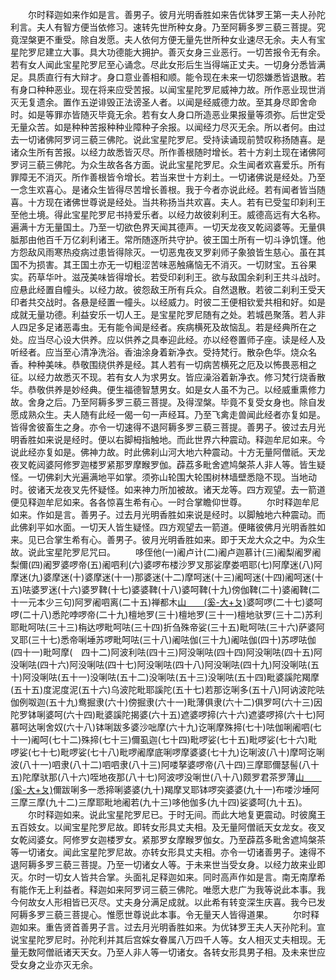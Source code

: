 <!-- { "loadSidebar": true } -->
　　尔时释迦如来作如是言。善男子。彼月光明香胜如来告优钵罗王第一夫人孙陀利言。夫人有智方便当依修习。速转先世所种女身。乃至阿耨多罗三藐三菩提。究竟涅槃更不重受。除自发愿。夫人依何方便无量先世所种女业速尽无余。夫人有宝星陀罗尼建立大事。具大功德能大拥护。善灭女身三业恶行。一切苦报令无有余。若有女人闻此宝星陀罗尼至心诵念。尽此女形后生当得端正丈夫。一切身分悉皆满足。具质直行有大辩才。身口意业善相和顺。能令现在未来一切怨嫌悉皆退散。若有身口种种恶业。现在将来应受苦报。以闻宝星陀罗尼威神力故。所作恶业现世消灭无复遗余。置作五逆诽毁正法谤圣人者。以闻是经威德力故。至其身尽即舍命时。如是等罪亦皆随灭毕竟无余。若有女人身口所造恶业果报量等须弥。后世定受无量众苦。如是种种苦报种种业障种子余报。以闻经力尽灭无余。所以者何。由过去一切诸佛阿罗诃三藐三佛陀。说此宝星陀罗尼。受持读诵现前赞叹称扬随喜。是诸众生所有苦报。以经力故悉皆灭尽。所作善根随时增长。若十方刹土现在诸佛阿罗诃三藐三佛陀。为众生故各各方面。说此宝星陀罗尼。众生闻者欢喜爱乐。所有罪障无不消灭。所作善根皆令增长。若当来世十方刹土。一切诸佛说是经处。乃至一念生欢喜心。是诸众生皆得尽苦增长善根。我于今者亦说此经。若有闻者皆当随喜。十方现在诸佛世尊说是经处。当共称扬当共欢喜。夫人。若有已受玺印刹利王至他土境。得此宝星陀罗尼书持爱乐者。以经力故彼刹利王。威德高远有大名称。遍满十方无量国土。乃至一切欲色界天闻其德声。一切天龙夜叉乾闼婆等。无量俱胝那由他百千万亿刹利诸王。常所随逐所共守护。彼王国土所有一切斗诤饥馑。他方怨敌风雨寒热疫病过患皆得除灭。一切恶鬼夜叉罗刹师子象狼皆生慈心。虽在其国不为损害。其王国土亦无一切粗涩苦味恶触痛恼无不消灭。一切财宝。五谷果实。药草华叶。滋茂美味皆得增长。若受印刹利王。欲与敌国余刹利王共斗战时。应悬此经置自幢头。以经力故。彼怨敌王所有兵众。自然退散。若彼二刹利王受天印者共交战时。各悬是经置一幢头。以经威力。时彼二王便相钦爱共相和好。如是成就无量功德。利益安乐一切人王。是宝星陀罗尼随有之处。若城邑聚落。若人非人四足多足诸恶毒虫。无有能令闻是经者。疾病横死及故恼乱。若是经典所在之处。应当尽心设大供养。应以供养之具奉迎此经。亦以经卷置师子座。读是经人及听经者。应当至心清净洗浴。香油涂身着新净衣。受持梵行。散杂色华。烧众名香。种种美味。恭敬围绕供养是经。其人若有一切病苦横死之厄及以怖畏恶相之征。以经力故悉灭不现。若有女人为求男女。皆应澡浴着新净衣。修习梵行烧香散华。恭敬供养是妙经典。便生福德智慧男女。如是女人虽不为己。以经威重熏修力故。舍身之后。乃至阿耨多罗三藐三菩提。及得涅槃。毕竟不复受女身也。除自发愿成熟众生。夫人随有此经一偈一句一声经耳。乃至飞禽走兽闻此经者亦复如是。皆得舍彼畜生之身。亦令一切速得不退阿耨多罗三藐三菩提。善男子。彼过去月光明香胜如来说是经时。便以右脚栂指触地。而此世界六种震动。释迦牟尼如来。今说此经亦复如是。佛神力故。时此佛刹山河大地六种震动。十方无量阿僧祇。天龙夜叉乾闼婆阿修罗迦楼罗紧那罗摩睺罗伽。薜荔多毗舍遮鸠槃茶人非人等。皆生疑怪。一切佛刹大光遍满地平如掌。须弥山轮围大轮围树林墙壁悉隐不现。当地动时。彼诸天龙夜叉先怀疑怪。如来神力所加被故。诸天龙等。四方观望。去一箭道便见释迦牟尼如来。各各惊喜生希有心。一时合掌瞻仰世尊。
　　尔时释迦牟尼如来。作如是言。善男子。过去月光明香胜如来说是经时。以脚触地六种震动。而此佛刹平如水面。一切天人皆生疑怪。四方观望去一箭道。便睹彼佛月光明香胜如来。见已合掌生希有心。善男子。彼月光明香胜如来。即于天龙大众之中。为众生故。说此宝星陀罗尼咒曰。
　　哆侄他(一)阇卢计(二)阇卢迦慕计(三)阇梨阇罗阇梨儞(四)阇罗婆啰帝(五)阇呬利(六)婆啰布楼沙罗叉那娑摩娄呬耶(七)阿摩迷(八)阿摩迷(九)婆摩迷(十)婆摩迷(十一)那婆迷(十二)摩呵迷(十三)阇呵迷(十四)阇呵迷(十五)呿婆罗迷(十六)婆罗鞞(十七)婆婆鞞(十八)婆呵鞞(十九)傍伽鞞(二十)婆阇鞞(二十一元本少三句)阿罗阇呬离(二十五)禅都木[山　　(奚-大+ㄆ)](二十六)婆呵啰(二十七)婆呵啰(二十八)悉陀哱啰帝(二十九)檀地罗(三十)檀地罗(三十一)檀地驮罗(三十二)苏利耶毗呵呿(三十三)栴达啰毗呵呿(三十四)折刍殊帝娑(三十五)毗呵呿(三十六)萨婆阿叉耶(三十七)悉帝唎埵苏啰毗呵呿(三十八)阇呿伽(三十九)阇呿伽(四十)苏啰呿伽(四十一)毗呵摩(　四十二)阿波利呿(四十三)阿没唎呿(四十四)阿没唎呿(四十五)阿没唎呿(四十六)阿没唎呿(四十七)阿没唎呿(四十八)阿没唎呿(四十九)阿没唎呿(五十)阿没唎呿(五十一)没唎呿(五十二)没唎呿(五十三)没唎呿(五十四)毗婆謑陀羯摩(五十五)度泥度泥(五十六)乌波陀毗耶謑陀(五十七)若那讫唎多(五十八)阿讷波陀呿伽例呶迦(五十九)鸯掘隶(六十)傍掘隶(六十一)毗薄俱隶(六十二)俱罗呵(六十三)因陀罗钵唎婆呵(六十四)毗婆謑陀揭婆(六十五)遮婆啰揥(六十六)遮婆啰揥(六十七)阿慕呵达唎舍奴(六十八)钵唎跋多婆沙咄摩(六十九)讫唎摩殊揥(七十)呿伽唎阇呬(七十一)阇呵(七十二)殊揥(七十三)儞虱迦(七十四)毗啰娑(七十五)毗啰娑(七十六)毗啰娑(七十七)毗啰娑(七十八)毗啰阇摩底唎啰摩婆婆(七十九)讫唎波(八十)摩呵讫唎波(八十一)呬隶(八十二)呬呬隶(八十三)阿喽拏婆啰帝(八十四)三摩耶儞瑟髻(八十五)陀摩驮那(八十六)咥地夜那(八十七)阿波啰没唎世(八十八)颇罗君茶罗薄[山　　(奚-大+ㄆ)](八十九)儞跋唎多一悉揥唎婆婆(九十)羯摩叉耶钵啰突婆婆(九十一)布喽沙埵阿三摩三摩(九十二)三摩耶毗地阇若(九十三)哆他伽多(九十四)娑婆呵(九十五)。
　　尔时释迦如来。说此宝星陀罗尼已。于时无间。而此大地复更震动。时彼魔王五百妓女。以闻宝星陀罗尼故。即转女形具丈夫相。及无量阿僧祇天女龙女。夜叉女乾闼婆女。阿修罗女迦楼罗女。紧那罗女摩睺罗伽女。乃至薜荔多毗舍遮鸠槃茶等一切诸女。闻此宝星陀罗尼故。亦转女形具丈夫相。亦令一切诸善男子。速得不退阿耨多罗三藐三菩提。乃至一切诸女人等。于未来世当受女身。以经力故来业即灭。尔时一切女人皆共合掌。头面礼足释迦如来。同时高声作如是言。南无南摩希有能作无上利益者。释迦如来阿罗诃三藐三佛陀。唯愿大悲广为我等说此本事。我今何故女人形相皆已灭尽。丈夫身分满足成就。以此希有转变深生庆喜。我今已发阿耨多罗三藐三菩提心。惟愿世尊说此本事。令无量天人皆得道果。
　　尔时释迦如来。重告贤首善男子言。过去月光明香胜如来。为优钵罗王夫人天孙陀利。宣说宝星陀罗尼时。孙陀利并其后宫婇女眷属八万四千人等。女人相灭丈夫相现。无量无数阿僧祇诸天天女。乃至人非人等一切诸女。各转女形具男子相。及未来世应受女身之业亦灭无余。
